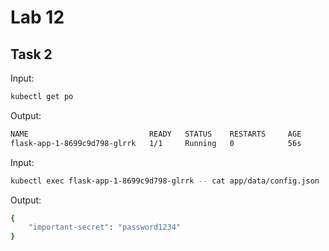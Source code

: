 # Lab 12

## Task 2

Input:
```bash
kubectl get po
```

Output:
```bash
NAME                           READY   STATUS    RESTARTS     AGE
flask-app-1-8699c9d798-glrrk   1/1     Running   0            56s
```


Input:
```bash
kubectl exec flask-app-1-8699c9d798-glrrk -- cat app/data/config.json
```

Output:
```bash
{
    "important-secret": "password1234"
}
```
